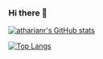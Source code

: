 ### Hi there 👋

<!--
**atharianr/atharianr** is a ✨ _special_ ✨ repository because its `README.md` (this file) appears on your GitHub profile.

Here are some ideas to get you started:

- 🔭 I’m currently working on ...
- 🌱 I’m currently learning ...
- 👯 I’m looking to collaborate on ...
- 🤔 I’m looking for help with ...
- 💬 Ask me about ...
- 📫 How to reach me: ...
- 😄 Pronouns: ...
- ⚡ Fun fact: ...
-->

[![atharianr's GitHub stats](https://github-readme-stats.vercel.app/api?username=atharianr&show_icons=true&theme=tokyonight)](https://github.com/atharianr/github-readme-stats)

[![Top Langs](https://github-readme-stats.vercel.app/api/top-langs/?username=atharianr&show_icons=true&layout=compact&theme=tokyonight)](https://github.com/atharianr/github-readme-stats)



